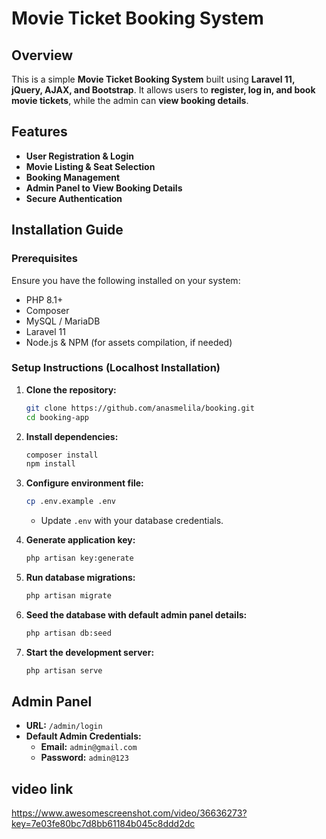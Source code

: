# Movie Ticket Booking System

## Overview

This is a simple **Movie Ticket Booking System** built using **Laravel 11, jQuery, AJAX, and Bootstrap**. It allows users to **register, log in, and book movie tickets**, while the admin can **view booking details**.

## Features

-   **User Registration & Login**
-   **Movie Listing & Seat Selection**
-   **Booking Management**
-   **Admin Panel to View Booking Details**
-   **Secure Authentication**

## Installation Guide

### Prerequisites

Ensure you have the following installed on your system:

-   PHP 8.1+
-   Composer
-   MySQL / MariaDB
-   Laravel 11
-   Node.js & NPM (for assets compilation, if needed)

### Setup Instructions (Localhost Installation)

1. **Clone the repository:**
    ```sh
    git clone https://github.com/anasmelila/booking.git
    cd booking-app
    ```
2. **Install dependencies:**
    ```sh
    composer install
    npm install
    ```
3. **Configure environment file:**

    ```sh
    cp .env.example .env
    ```

    - Update `.env` with your database credentials.

4. **Generate application key:**

    ```sh
    php artisan key:generate
    ```

5. **Run database migrations:**

    ```sh
    php artisan migrate
    ```

6. **Seed the database with default admin panel details:**

    ```sh
    php artisan db:seed
    ```

7. **Start the development server:**
    ```sh
    php artisan serve
    ```

## Admin Panel

-   **URL:** `/admin/login`
-   **Default Admin Credentials:**
    -   **Email:** `admin@gmail.com`
    -   **Password:** `admin@123`

## video link

https://www.awesomescreenshot.com/video/36636273?key=7e03fe80bc7d8bb61184b045c8ddd2dc
